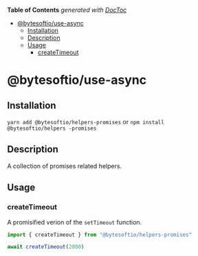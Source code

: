 <!-- START doctoc generated TOC please keep comment here to allow auto update -->
<!-- DON'T EDIT THIS SECTION, INSTEAD RE-RUN doctoc TO UPDATE -->
**Table of Contents**  *generated with [DocToc](https://github.com/thlorenz/doctoc)*

- [@bytesoftio/use-async](#bytesoftiouse-async)
  - [Installation](#installation)
  - [Description](#description)
  - [Usage](#usage)
    - [createTimeout](#createtimeout)

<!-- END doctoc generated TOC please keep comment here to allow auto update -->

# @bytesoftio/use-async

## Installation

`yarn add @bytesoftio/helpers-promises` or `npm install @bytesoftio/helpers
-promises`

## Description

A collection of promises related helpers.

## Usage

### createTimeout

A promisified verion of the `setTimeout` function.

```ts
import { createTimeout } from "@bytesoftio/helpers-promises"

await createTimeout(2000)
```
